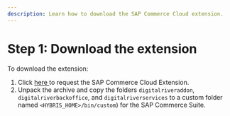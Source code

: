 ```yaml
---
description: Learn how to download the SAP Commerce Cloud extension.
---
```


# Step 1: Download the extension

To download the extension:

1. Click [here ](https://store.sap.com/dcp/en/product/display-0000059371\_live\_v1/Payments,%20Fraud,%20Tax%20&%20Compliance%20Management)to request the SAP Commerce Cloud Extension.
2. Unpack the archive and copy the folders `digitalriveraddon`, `digitalriverbackoffice`, and `digitalriverservices` to a custom folder named `<HYBRIS_HOME>/bin/custom`) for the SAP Commerce Suite.

